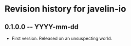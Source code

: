 # Revision history for javelin-io

## 0.1.0.0 -- YYYY-mm-dd

* First version. Released on an unsuspecting world.
